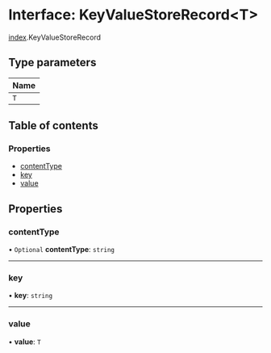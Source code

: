 # Interface: KeyValueStoreRecord<T\>

[index](../modules/index.md).KeyValueStoreRecord

## Type parameters

| Name |
| :------ |
| `T` |

## Table of contents

### Properties

- [contentType](index.KeyValueStoreRecord.md#contenttype)
- [key](index.KeyValueStoreRecord.md#key)
- [value](index.KeyValueStoreRecord.md#value)

## Properties

### <a id="contenttype" name="contenttype"></a> contentType

• `Optional` **contentType**: `string`

___

### <a id="key" name="key"></a> key

• **key**: `string`

___

### <a id="value" name="value"></a> value

• **value**: `T`
